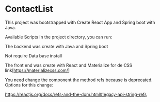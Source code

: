 # ContactList


This project was bootstrapped with Create React App and Spring boot with Java.

Available Scripts
In the project directory, you can run:

The backend was create with Java and Spring boot

Not require Data base install

The front end was create with React and Materialize for de CSS link[https://materializecss.com/]

You need change the component the method refs because is deprecated. Options for this change:

https://reactjs.org/docs/refs-and-the-dom.html#legacy-api-string-refs
